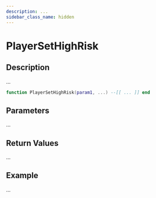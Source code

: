 ```yaml
---
description: ...
sidebar_class_name: hidden
---
```


# PlayerSetHighRisk

## Description

...

```lua
function PlayerSetHighRisk(param1, ...) --[[ ... ]] end
```

## Parameters

...

## Return Values

...

## Example

...

